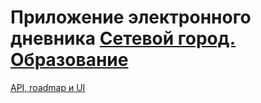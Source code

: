 # Приложение электронного дневника [Сетевой город. Образование](https://sgo.edu-74.ru/)
[API, roadmap и UI](https://mezhendosina.notion.site/che-zadali-app-21f70e0303f445b38997c699622b480f)

